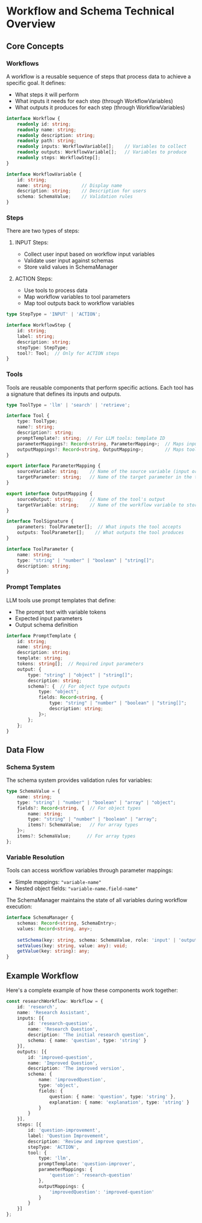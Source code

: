 # Workflow and Schema Technical Overview

## Core Concepts

### Workflows

A workflow is a reusable sequence of steps that process data to achieve a specific goal. It defines:
- What steps it will perform
- What inputs it needs for each step (through WorkflowVariables)
- What outputs it produces for each step (through WorkflowVariables)

```typescript
interface Workflow {
    readonly id: string;
    readonly name: string;
    readonly description: string;
    readonly path: string;
    readonly inputs: WorkflowVariable[];    // Variables to collect
    readonly outputs: WorkflowVariable[];   // Variables to produce
    readonly steps: WorkflowStep[];
}

interface WorkflowVariable {
    id: string;
    name: string;           // Display name
    description: string;    // Description for users
    schema: SchemaValue;    // Validation rules
}
```

### Steps

There are two types of steps:

1. INPUT Steps:
   - Collect user input based on workflow input variables
   - Validate user input against schemas
   - Store valid values in SchemaManager

2. ACTION Steps:
   - Use tools to process data
   - Map workflow variables to tool parameters
   - Map tool outputs back to workflow variables

```typescript
type StepType = 'INPUT' | 'ACTION';

interface WorkflowStep {
    id: string;
    label: string;
    description: string;
    stepType: StepType;
    tool?: Tool;  // Only for ACTION steps
}
```

### Tools

Tools are reusable components that perform specific actions. Each tool has a signature that defines its inputs and outputs.

```typescript
type ToolType = 'llm' | 'search' | 'retrieve';

interface Tool {
    type: ToolType;
    name?: string;
    description?: string;
    promptTemplate?: string;  // For LLM tools: template ID
    parameterMappings?: Record<string, ParameterMapping>;  // Maps inputs to tool parameters
    outputMappings?: Record<string, OutputMapping>;        // Maps tool outputs to workflow variables
}

export interface ParameterMapping {
    sourceVariable: string;    // Name of the source variable (input or previous step output)
    targetParameter: string;   // Name of the target parameter in the tool
}

export interface OutputMapping {
    sourceOutput: string;      // Name of the tool's output
    targetVariable: string;    // Name of the workflow variable to store the output
}

interface ToolSignature {
    parameters: ToolParameter[];  // What inputs the tool accepts
    outputs: ToolParameter[];    // What outputs the tool produces
}

interface ToolParameter {
    name: string;
    type: "string" | "number" | "boolean" | "string[]";
    description: string;
}

```

### Prompt Templates

LLM tools use prompt templates that define:
- The prompt text with variable tokens
- Expected input parameters
- Output schema definition

```typescript
interface PromptTemplate {
    id: string;
    name: string;
    description: string;
    template: string;
    tokens: string[];  // Required input parameters
    output: {
        type: "string" | "object" | "string[]";
        description: string;
        schema?: {  // For object type outputs
            type: "object";
            fields: Record<string, {
                type: "string" | "number" | "boolean" | "string[]";
                description: string;
            }>;
        };
    };
}
```

## Data Flow

### Schema System

The schema system provides validation rules for variables:

```typescript
type SchemaValue = {
    name: string;
    type: "string" | "number" | "boolean" | "array" | "object";
    fields?: Record<string, {  // For object types
        name: string;
        type: "string" | "number" | "boolean" | "array";
        items?: SchemaValue;   // For array types
    }>;
    items?: SchemaValue;      // For array types
};
```

### Variable Resolution

Tools can access workflow variables through parameter mappings:
- Simple mappings: `"variable-name"`
- Nested object fields: `"variable-name.field-name"`

The SchemaManager maintains the state of all variables during workflow execution:

```typescript
interface SchemaManager {
    schemas: Record<string, SchemaEntry>;
    values: Record<string, any>;
    
    setSchema(key: string, schema: SchemaValue, role: 'input' | 'output'): void;
    setValues(key: string, value: any): void;
    getValue(key: string): any;
}
```

## Example Workflow

Here's a complete example of how these components work together:

```typescript
const researchWorkflow: Workflow = {
    id: 'research',
    name: 'Research Assistant',
    inputs: [{
        id: 'research-question',
        name: 'Research Question',
        description: 'The initial research question',
        schema: { name: 'question', type: 'string' }
    }],
    outputs: [{
        id: 'improved-question',
        name: 'Improved Question',
        description: 'The improved version',
        schema: {
            name: 'improvedQuestion',
            type: 'object',
            fields: {
                question: { name: 'question', type: 'string' },
                explanation: { name: 'explanation', type: 'string' }
            }
        }
    }],
    steps: [{
        id: 'question-improvement',
        label: 'Question Improvement',
        description: 'Review and improve question',
        stepType: 'ACTION',
        tool: {
            type: 'llm',
            promptTemplate: 'question-improver',
            parameterMappings: {
                'question': 'research-question'
            },
            outputMappings: {
                'improvedQuestion': 'improved-question'
            }
        }
    }]
};